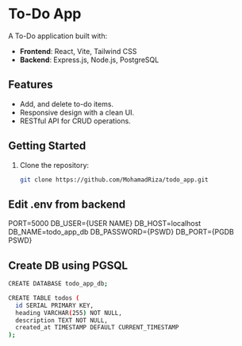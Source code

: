 # To-Do App

A To-Do application built with:
- **Frontend**: React, Vite, Tailwind CSS
- **Backend**: Express.js, Node.js, PostgreSQL

## Features
- Add, and delete to-do items.
- Responsive design with a clean UI.
- RESTful API for CRUD operations.

## Getting Started
1. Clone the repository:
   ```bash
   git clone https://github.com/MohamadRiza/todo_app.git

## Edit .env from backend
PORT=5000
DB_USER={USER NAME}
DB_HOST=localhost
DB_NAME=todo_app_db
DB_PASSWORD={PSWD}
DB_PORT={PGDB PSWD}

## Create DB using PGSQL
```bash
CREATE DATABASE todo_app_db;

CREATE TABLE todos (
  id SERIAL PRIMARY KEY,
  heading VARCHAR(255) NOT NULL,
  description TEXT NOT NULL,
  created_at TIMESTAMP DEFAULT CURRENT_TIMESTAMP
);
